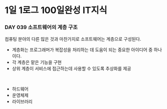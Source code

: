# 1일 1로그 100일완성 IT지식
### DAY 039 소프트웨어의 계층 구조
컴퓨팅 분야의 다른 많은 것과 마찬가지로 소프트웨어는 계층으로 구성된다. 

* 계층화는 프로그래머가 복잡성을 처리하는 데 도움이 되는 중요한 아이디어 중 하나이다.
* 각 계층은 맡은 기능을 구현
* 상위 계층이 서비스에 접근하는데 사용할 수 있도록 추상화를 제공

<br>

* 하드웨어
* 운영체제
* 라이브러리 